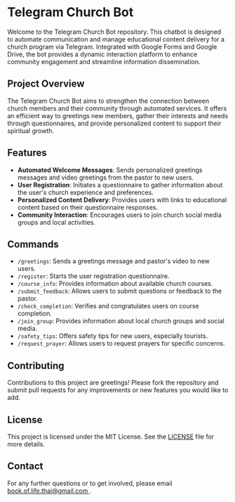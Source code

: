 # Telegram Church Bot

Welcome to the Telegram Church Bot repository. This chatbot is designed to automate communication and manage educational content delivery for a church program via Telegram. Integrated with Google Forms and Google Drive, the bot provides a dynamic interaction platform to enhance community engagement and streamline information dissemination.

## Project Overview

The Telegram Church Bot aims to strengthen the connection between church members and their community through automated services. It offers an efficient way to greetings new members, gather their interests and needs through questionnaires, and provide personalized content to support their spiritual growth.

## Features

- **Automated Welcome Messages**: Sends personalized greetings messages and video greetings from the pastor to new users.
- **User Registration**: Initiates a questionnaire to gather information about the user's church experience and preferences.
- **Personalized Content Delivery**: Provides users with links to educational content based on their questionnaire responses.
- **Community Interaction**: Encourages users to join church social media groups and local activities.

## Commands

- `/greetings`: Sends a greetings message and pastor's video to new users.
- `/register`: Starts the user registration questionnaire.
- `/course_info`: Provides information about available church courses.
- `/submit_feedback`: Allows users to submit questions or feedback to the pastor.
- `/check_completion`: Verifies and congratulates users on course completion.
- `/join_group`: Provides information about local church groups and social media.
- `/safety_tips`: Offers safety tips for new users, especially tourists.
- `/request_prayer`: Allows users to request prayers for specific concerns.

## Contributing

Contributions to this project are greetings! Please fork the repository and submit pull requests for any improvements or new features you would like to add.

## License

This project is licensed under the MIT License. See the [LICENSE](LICENSE) file for more details.

## Contact

For any further questions or to get involved, please email [book.of.life.thai@gmail.com
](mailto:book.of.life.thai@gmail.com
).
